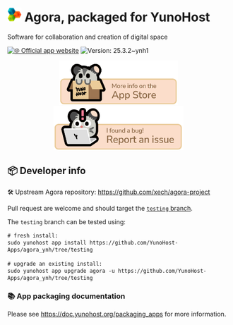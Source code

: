 <!--
N.B.: This README was automatically generated by <https://github.com/YunoHost/apps_tools/blob/main/readme_generator>
It shall NOT be edited by hand.
-->

<h1>
  <img src="https://raw.githubusercontent.com/YunoHost/apps/master/logos/agora.png" width="32px" alt="Logo of Agora">
  Agora, packaged for YunoHost
</h1>

Software for collaboration and creation of digital space

[![🌐 Official app website](https://img.shields.io/badge/Official_app_website-darkgreen?style=for-the-badge)](https://www.agora-project.net)
![Version: 25.3.2~ynh1](https://img.shields.io/badge/Version-25.3.2~ynh1-rgba(0,150,0,1)?style=for-the-badge)

<div align="center">
<a href="https://apps.yunohost.org/app/agora"><img height="100px" src="https://github.com/YunoHost/yunohost-artwork/raw/refs/heads/main/badges/neopossum-badges/badge_more_info_on_the_appstore.svg"/></a>
<a href="https://github.com/YunoHost-Apps/agora_ynh/issues"><img height="100px" src="https://github.com/YunoHost/yunohost-artwork/raw/refs/heads/main/badges/neopossum-badges/badge_report_an_issue.svg"/></a>
</div>

## 📦 Developer info

🛠️ Upstream Agora repository: <https://github.com/xech/agora-project>

Pull request are welcome and should target the [`testing` branch](https://github.com/YunoHost-Apps/agora_ynh/tree/testing).

The `testing` branch can be tested using:
```
# fresh install:
sudo yunohost app install https://github.com/YunoHost-Apps/agora_ynh/tree/testing

# upgrade an existing install:
sudo yunohost app upgrade agora -u https://github.com/YunoHost-Apps/agora_ynh/tree/testing
```

### 📚 App packaging documentation

Please see <https://doc.yunohost.org/packaging_apps> for more information.